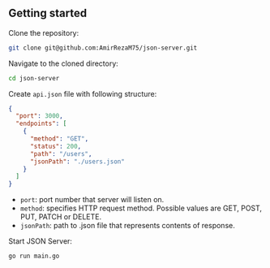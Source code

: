 ## Getting started
Clone the repository:

```bash
git clone git@github.com:AmirRezaM75/json-server.git
```

Navigate to the cloned directory:

```bash
cd json-server
```

Create ``api.json`` file with following structure:

```json
{
  "port": 3000,
  "endpoints": [
    {
      "method": "GET",
      "status": 200,
      "path": "/users",
      "jsonPath": "./users.json"
    }
  ]
}
```
- ``port``: port number that server will listen on.
- ``method``: specifies HTTP request method.
Possible values are GET, POST, PUT, PATCH or DELETE.
- ``jsonPath``: path to .json file that represents contents of response.

Start JSON Server:

```bash
go run main.go
```